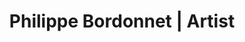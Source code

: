 ---
layout: layout.11ty.js
title: Philippe Bordonnet | Artist
sections:

  - type: "landing"
    content:
      id:
      background: "/bg.jpg"
      title: PHILIPPE BORDONNET
      subTitle: Philippe Bordonnet | Artist
      button:
        - text: EXPOSITION
          href: "/en-GB/index.html#expo"
        - text: WORK
          href: "/en-GB/artwork"

  - type: "header"
    content:
      id:
      logo: "/logo.png"

  - type: "simpleText"
    content:
      id:
      text: | 
        # PHILIPPE BORDONNET, PAINTER  

        Inspired, **Philippe Bordonnet** appears to impose colors and movements
        to wash over him free of restraints, withthe energy of life
        and the occasionally extravagant daze of spontaneous emotions !  
        &nbsp;  
        **HIS EXPRESSION REMAINS THAT OF A FIGURATIVE ABSTRACTION**

  - type: "textAndImage"
    content:
      id: expo
      imageWidth: 55
      banner: EXPOSITION(S)
      image: "/expo.jpg"
      text: | 
        ## When ? Where ?  
        ### • KUNST UNTER UNS GALLERY  
        Basler Strasse 27  
        79540 Lörrach  
        +33 612 56 73 15  
        kunst@kunst-unter-uns.de  

        ### • PcaGalleryArt || Artistic Agency-Gallery  
        pcagalleryart.com  
        +34 655 94 52 46  
        pcagalleryart@gmail.com  

        ### • B.Arte Galeria  
        Individual Exposition  
        Alicante (Spain)  
        September 2-30, 2022  

        ### • Jean-Luc Moreau Galerie  
        Collective Exposition  
        Lille (France)  
        33 610 16 74 16  
        contact@galeriejlmoreau.fr  
        From April 1, 2022  

  - type: "simpleText"
    content:
      id:
      text: | 
        # PHILIPPE BORDONNET  

        Inspired, **Philippe Bordonnet** appears to impose colors and movements to wash over him free of restraints, with the energy of life and the occasionally extravagant daze of spontaneous emotions !  
        &nbsp;  
        **HIS EXPRESSION REMAINS THAT OF A FIGURATIVE ABSTRACTION**  
        &nbsp;  
        The truths he expresses seem to frame his "gestures" and offer a contemporary poetry that permits us some jubilant lapses.  
        &nbsp;  
        This man loves life, and knows to explore and understand it. No doubt therein lie his inspirations, his fulgurances.
        Nature, people, their attidudes... It is thus, without restraint, that he reaches out to his destination and presents us with an " introductory scene" which for us, the viewers, will be a formidable and evident journey of emotions and excitements....  
        &nbsp;  
        **Born in 1973 in Ingwiller (Alsace-France) / Gallery owner/Artist/ Inspirations, Gerhard Richter and Franz Kline**  

  - type: "footer"
    content:
      id: footer
---
